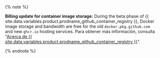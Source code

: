 {% note %}

**Billing update for container image storage:** During the beta phase of {{ site.data.variables.product.prodname_github_container_registry }}, Docker image storage and bandwidth are free for the old `docker.pkg.github.com` and new `ghcr.io` hosting services. Para obtener más información, consulta "[Acerca de {{ site.data.variables.product.prodname_github_container_registry }}](/packages/getting-started-with-github-container-registry/about-github-container-registry)".

{% endnote %}
